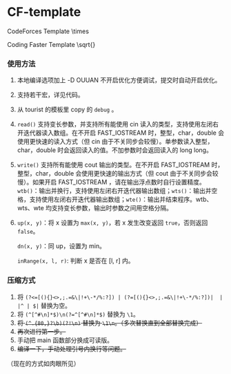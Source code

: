 # CF-template
CodeForces Template \times

Coding Faster Template \sqrt{}

### 使用方法

1. 本地编译选项加上 -D OUUAN 不开启优化方便调试，提交时自动开启优化。

2. 支持若干宏，详见代码。

3. 从 tourist 的模板里 copy 的 `debug` 。

4. `read()` 支持变长参数，并支持所有能使用 cin 读入的类型，支持使用左闭右开迭代器读入数组。在不开启 FAST_IOSTREAM 时，整型，char，double 会使用更快速的读入方式（但 cin 由于不关同步会较慢）。单参数读入整型，char，double 时会返回读入的值。不加参数时会返回读入的 long long。

5. `write()` 支持所有能使用 cout 输出的类型。在不开启 FAST_IOSTREAM 时，整型，char，double 会使用更快速的输出方式（但 cout 由于不关同步会较慢）。如果开启 FAST_IOSTREAM ，请在输出浮点数时自行设置精度。`wtb()`：输出并换行，支持使用左闭右开迭代器输出数组；`wts()`：输出并空格，支持使用左闭右开迭代器输出数组；`wte()`：输出并结束程序。wtb、wts、wte 均支持变长参数，输出时参数之间用空格分隔。

6. `up(x, y)`：将 x 设置为 `max(x, y)`，若 x 发生改变返回 `true`，否则返回 `false`。

   `dn(x, y)`：同 up，设置为 min。

   `inRange(x, l, r)`: 判断 x 是否在 [l, r] 内。

### 压缩方式

1. 将 `(?<=[(){}<>,;.=&\|!+\-*/%:?]) | (?=[(){}<>,;.=&\|!+\-*/%:?])|  |	|^ | $|` 替换为空。
2. 将 `(^[^#\n]*$)\n(?=^[^#\n]*$)` 替换为 `\1`。
3. ~~将 `(^.{80,}?\b)(?!\n)` 替换为 `\1\n`。（多次替换直到全部替换完成）~~
4. ~~再次进行第一步。~~
5. 手动把 main 函数部分换成可读版。
6. ~~编译一下，手动处理引号内换行等问题。~~

（现在的方式如肉眼所见）